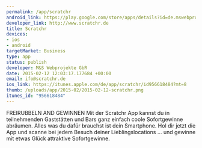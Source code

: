 ```yaml
--- 
permalink: /app/scratchr
android_link: https://play.google.com/store/apps/details?id=de.mswebprojekte.scratchr
developer_link: http://www.scratchr.de
title: Scratchr
devices: 
- ios
- android
targetMarket: Business
type: app
status: publish
developer: M&S Webprojekte GbR
date: 2015-02-12 12:03:17.177684 +00:00
email: ifo@scratchr.de
ios_link: https://itunes.apple.com/de/app/scratchr/id956618484?mt=8
thumb: /uploads/app/2015-02/2015-02-12-scratchr.png
itunes_id: "956618484"
---
```


FREIRUBBELN AND GEWINNEN
Mit der Scratchr App kannst du in teilnehmenden Gaststätten und Bars ganz einfach coole Sofortgewinne abräumen.
Alles was du dafür brauchst ist dein Smartphone.
Hol dir jetzt die App und scanne bei jedem Besuch deiner Lieblingslocations
... und gewinne mit etwas Glück attraktive Sofortgewinne.
